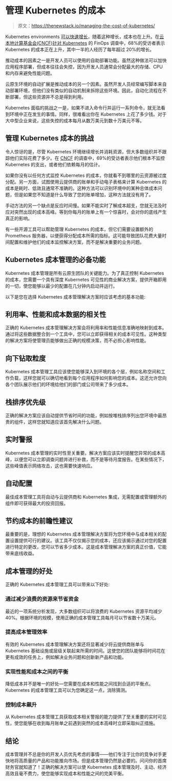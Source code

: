 # 管理 Kubernetes 的成本

> 原文：<https://thenewstack.io/managing-the-cost-of-kubernetes/>

Kubernetes environments [可以快速增长](https://thenewstack.io/what-does-it-take-to-manage-hundreds-of-kubernetes-clusters/)，随着这种增长，成本也在上升。在[云本地计算基金会(CNCF)针对 Kubernetes](https://www.cncf.io/wp-content/uploads/2021/06/FINOPS_Kubernetes_Report.pdf) 的 FinOps 调查中，68%的受访者表示 Kubernetes 的成本正在上升，其中一半的人经历了每年超过 20%的增长。

推动成本的因素之一是开发人员可以使用的自助部署功能。虽然这种做法可以加快应用程序部署，但成本往往会失控，因为开发人员通常会分配最大的存储、CPU 和内存来避免性能问题。

云原生环境的自动扩展是推动成本的另一个因素。虽然开发人员经常编写脚本来自动部署环境，但他们没有类似的自动机制来拆除这些环境。因此，自动化流程在不断部署，但这些资源并不总是得到利用。

Kubernetes 面临的挑战之一是，如果不进入命令行并运行一系列命令，就无法看到环境中正在发生的事情。同样，很难看出你在 Kubernetes 上花了多少钱。对于大中型企业来说，这些失控的成本每月从数万美元到数十万美元不等。

## 管理 Kubernetes 成本的挑战

令人惊讶的是，尽管 Kubernetes 环境继续增长并消耗资源，但大多数组织并不跟踪他们实际花费了多少。在 [CNCF](https://cncf.io/?utm_content=inline-mention) 的调查中，69%的受访者表示他们根本不监控 Kubernetes 的支出，或者他们依赖每月的估计。

如果你没有以任何方式监控 Kubernetes 的成本，你就看不到哪里的云资源被过度分配。另一方面，试图使用云提供商的账单和手动电子表格来计算 Kubernetes 的成本是耗时、低效且通常不准确的。这种方法可以识别环境中的某种总体成本问题，但是如果您不知道是什么导致了您的账单增加，这种方法就没有用了。

手动方法的另一个缺点是反应时间慢。如果不能实时了解成本超支，您就无法及时应对突然出现的成本高峰。等到你每月的账单上有一个惊喜时，会对你的底线产生真正的影响。

有一些开源工具可以帮助管理 Kubernetes 的成本，但它们需要设置额外的 Prometheus 服务器，以便获得分配成本所需的指标。这可能导致团队花费大量时间配置和维护他们的成本监控解决方案，而不是解决重要的业务问题。

## Kubernetes 成本管理的必备功能

Kubernetes 成本管理是所有云原生团队的关键能力。为了真正控制 Kubernetes 的成本，您需要一个具有深度 Kubernetes 可见性的商业解决方案，提供开箱即用的一切，使您能够以最少的配置在几分钟内启动并运行。

以下是您在选择 Kubernetes 成本管理解决方案时应该考虑的基本功能:

## 利用率、性能和成本数据的相关性

正确的 Kubernetes 成本管理解决方案会将利用率和性能信息准确地映射到成本。通过将这些数据整合到一个工具中，您可以立即获得相关的成本可见性。这种类型的解决方案将使管理员能够做出正确的规模决策，而不必担心影响性能。

## 向下钻取粒度

Kubernetes 成本管理工具应该使您能够深入到环境的各个层，例如名称空间和工作负载，这样您就可以确切地看到每个应用程序如何影响您的成本。这还允许您向各个团队展示他们的环境给他们的部门或公司带来了多少成本。

## 栈排序优先级

正确的解决方案应该自动提供节省时间的功能，例如按堆栈排序列出您环境中最昂贵的组件，这样您就知道应该首先解决什么问题。

## 实时警报

Kubernetes 成本管理的实时性至关重要。解决方案应该实时提醒您异常的成本高峰，以便您可以立即调查问题并进行补救，而不是等待月度报告。在某些情况下，这些峰值表示网络攻击，这也需要快速响应。

## 自动配置

最佳成本管理工具将自动与云提供商和 Kubernetes 集成，无需配置或管理额外的组件即可获得最大的投资回报。

## 节约成本的前瞻性建议

最重要的是，理想的 Kubernetes 成本管理解决方案将为您环境中与成本相关的配置设置提供可行的建议。该工具不仅仅揭示您的成本，还应该揭示通过对您的配置进行特定的更改，您可以节省多少成本。这是成本管理解决方案的真正价值，它能带来底线收益。

## 成本管理的好处

正确的 Kubernetes 成本管理工具可以带来以下好处:

### 通过减少浪费的资源来节省资金

最近的一项系统分析发现，大多数组织可以将浪费的 Kubernetes 资源平均减少 40%。根据环境的规模，使用正确的成本管理工具每月可以节省数十万美元。

### 提高成本管理效率

有效的 Kubernetes 成本管理解决方案还将显著减少将云提供商账单与 Kubernetes 基础设施或层级关联起来所需的时间。这使您的团队能够将时间花在更有成效的任务上，例如解决业务问题和创新新产品和功能。

### 实现性能和成本之间的平衡

降低成本并不是唯一的好处—您需要在成本和性能之间找到合适的平衡点。Kubernetes 的成本管理工具可以为您确定这一点，消除猜测。

### 控制成本飙升

从 Kubernetes 成本管理工具获取成本相关警报的能力提供了至关重要的实时可见性，使您能够在收到每月账单之前遇到突然的成本高峰时立即采取纠正措施。

## 结论

成本管理并不总是你的开发人员优先考虑的事情——他们专注于比你的竞争对手更快地将高质量的产品和功能推向市场。但是成本管理仍然是必要的。问问你的首席财务官就知道了！正确的解决方案可以使 Kubernetes 成本管理及时、主动、经济高效且毫不费力，使您能够实现成本和性能之间的完美平衡。

<svg xmlns:xlink="http://www.w3.org/1999/xlink" viewBox="0 0 68 31" version="1.1"><title>Group</title> <desc>Created with Sketch.</desc></svg>